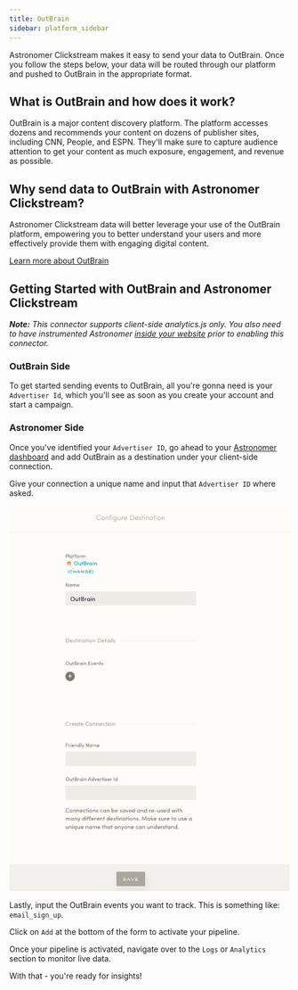 ```yaml
---
title: OutBrain
sidebar: platform_sidebar
---
```


Astronomer Clickstream makes it easy to send your data to OutBrain. Once you follow the steps below, your data will be routed through our platform and pushed to OutBrain in the appropriate format.

## What is OutBrain and how does it work?

OutBrain is a major content discovery platform. The platform accesses dozens and recommends your content on dozens of publisher sites, including CNN, People, and ESPN. They'll make sure to capture audience attention to get your content as much exposure, engagement, and revenue as possible.

## Why send data to OutBrain with Astronomer Clickstream?

Astronomer Clickstream data will better leverage your use of the OutBrain platform, empowering you to better understand your users and more effectively provide them with engaging digital content.

[Learn more about OutBrain](https://www.outbrain.com/)

## Getting Started with OutBrain and Astronomer Clickstream

***Note:** This connector supports client-side analytics.js only.  You also need to have instrumented Astronomer [inside your website](../sources/analyticsjs.md) prior to enabling this connector.*

### OutBrain Side

To get started sending events to OutBrain, all you're gonna need is your `Advertiser Id`, which you'll see as soon as you create your account and start a campaign.

### Astronomer Side

Once you've identified your `Advertiser ID`, go ahead to your [Astronomer dashboard](app.astronomer.io) and add OutBrain as a destination under your client-side connection.

Give your connection a unique name and input that `Advertiser ID` where asked.

![OutBrain1-v2](../../../images/outbrain1-v2.png)

Lastly, input the OutBrain events you want to track. This is something like: `email_sign_up`.

Click on `Add` at the bottom of the form to activate your pipeline.

Once your pipeline is activated, navigate over to the `Logs` or `Analytics` section to monitor live data. 

With that - you're ready for insights! 
